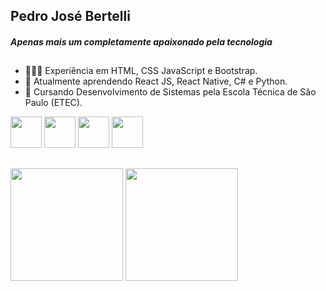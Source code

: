 ## Pedro José Bertelli
<i><h4>Apenas mais um completamente apaixonado pela tecnologia</h4></i>
##
- 👨🏻‍💻 Experiência em HTML, CSS JavaScript e Bootstrap.
- 🌱 Atualmente aprendendo React JS, React Native, C# e Python.
- 👯 Cursando Desenvolvimento de Sistemas pela Escola Técnica de São Paulo (ETEC).

<div>
  <img width="50px" src="https://cdn.jsdelivr.net/gh/devicons/devicon/icons/html5/html5-plain-wordmark.svg" />
  <img width="50px" src="https://cdn.jsdelivr.net/gh/devicons/devicon/icons/css3/css3-plain-wordmark.svg" />
  <img width="50px" src="https://cdn.jsdelivr.net/gh/devicons/devicon/icons/react/react-original.svg" />
  <img width="50px" src="https://cdn.jsdelivr.net/gh/devicons/devicon/icons/javascript/javascript-plain.svg" />
</div>

##

<div>
  <img height="180em" src="https://github-readme-stats.vercel.app/api?username=pedroberte&show_icons=true&theme=dark"/>
  <img height="180em" src="https://github-readme-stats.vercel.app/api/top-langs/?username=pedroberte&layout=compact&theme=dark"/>
</div>






